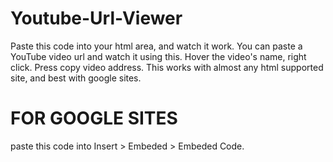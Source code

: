 # Youtube-Url-Viewer
Paste this code into your html area, and watch it work. You can paste a YouTube video url and watch it using this. Hover the video's name, right click. Press copy video address. This works with almost any html supported site, and best with google sites.
# FOR GOOGLE SITES
paste this code into Insert > Embeded > Embeded Code.
